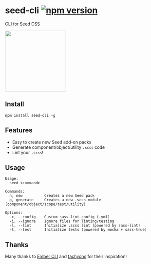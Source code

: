 # seed-cli [![npm version](https://badge.fury.io/js/seed-cli.svg)](https://badge.fury.io/js/seed-cli)
CLI for [Seed CSS](https://github.com/helpscout/seed)

<img src="https://raw.githubusercontent.com/helpscout/seed-cli/master/seed-cli.png" width="200">

## Install
```
npm install seed-cli -g
```

## Features
* Easy to create new Seed add-on packs
* Generate component/object/utility `.scss` code
* Lint your `.scss`!

## Usage
```
Usage:
  seed <command>

Commands:
  n, new          Creates a new Seed pack
  g, generate     Creates a new .scss module (component/object/scope/test/utility)

Options:
  -c, --config    Custom sass-lint config (.yml)
  -i, --ignore    Ignore files for linting/testing
  -l, --lint      Initialize .scss lint (powered by sass-lint)
  -t, --test      Initialize tests (powered by mocha + sass-true)
```

## Thanks

Many thanks to [Ember CLI](https://github.com/ember-cli/ember-cli) and [tachyons](https://github.com/tachyons-css/tachyons-cli) for their inspiration!
